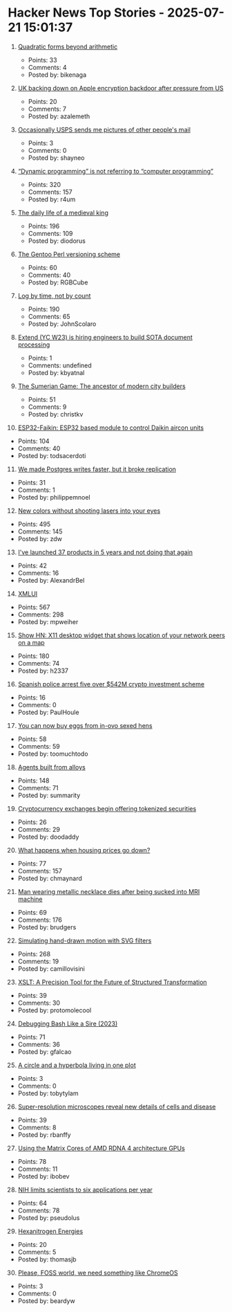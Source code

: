 # Hacker News Top Stories - 2025-07-21 15:01:37

1. [Quadratic forms beyond arithmetic](https://www.ams.org/journals/notices/202507/noti3192/noti3192.html)
   - Points: 33
   - Comments: 4
   - Posted by: bikenaga

2. [UK backing down on Apple encryption backdoor after pressure from US](https://arstechnica.com/tech-policy/2025/07/uk-backing-down-on-apple-encryption-backdoor-after-pressure-from-us/)
   - Points: 20
   - Comments: 7
   - Posted by: azalemeth

3. [Occasionally USPS sends me pictures of other people's mail](https://the418.substack.com/p/a-bug-in-the-mail)
   - Points: 3
   - Comments: 0
   - Posted by: shayneo

4. [“Dynamic programming” is not referring to “computer programming”](https://www.vidarholen.net/contents/blog/?p=1172)
   - Points: 320
   - Comments: 157
   - Posted by: r4um

5. [The daily life of a medieval king](https://www.medievalists.net/2025/07/medieval-king-daily-life/)
   - Points: 196
   - Comments: 109
   - Posted by: diodorus

6. [The Gentoo Perl versioning scheme](https://wiki.gentoo.org/wiki/Project:Perl/Version-Scheme)
   - Points: 60
   - Comments: 40
   - Posted by: RGBCube

7. [Log by time, not by count](https://johnscolaro.xyz/blog/log-by-time-not-by-count)
   - Points: 190
   - Comments: 65
   - Posted by: JohnScolaro

8. [Extend (YC W23) is hiring engineers to build SOTA document processing](https://jobs.ashbyhq.com/extend)
   - Points: 1
   - Comments: undefined
   - Posted by: kbyatnal

9. [The Sumerian Game: The ancestor of modern city builders](https://spillhistorie.no/2025/07/10/the-sumerian-game-the-ancestor-of-modern-city-builders/)
   - Points: 51
   - Comments: 9
   - Posted by: christkv

10. [ESP32-Faikin: ESP32 based module to control Daikin aircon units](https://github.com/revk/ESP32-Faikin)
   - Points: 104
   - Comments: 40
   - Posted by: todsacerdoti

11. [We made Postgres writes faster, but it broke replication](https://www.paradedb.com/blog/lsm_trees_in_postgres)
   - Points: 31
   - Comments: 1
   - Posted by: philippemnoel

12. [New colors without shooting lasers into your eyes](https://dynomight.net/colors/)
   - Points: 495
   - Comments: 145
   - Posted by: zdw

13. [I've launched 37 products in 5 years and not doing that again](https://www.indiehackers.com/post/ive-launched-37-products-in-5-years-and-not-doing-that-again-0b66e6e8b3)
   - Points: 42
   - Comments: 16
   - Posted by: AlexandrBel

14. [XMLUI](https://blog.jonudell.net/2025/07/18/introducing-xmlui/)
   - Points: 567
   - Comments: 298
   - Posted by: mpweiher

15. [Show HN: X11 desktop widget that shows location of your network peers on a map](https://github.com/h2337/connmap)
   - Points: 180
   - Comments: 74
   - Posted by: h2337

16. [Spanish police arrest five over $542M crypto investment scheme](https://therecord.media/spain-europol-cryptocurrency-investment-scheme-takedown)
   - Points: 16
   - Comments: 0
   - Posted by: PaulHoule

17. [You can now buy eggs from in-ovo sexed hens](https://optimistsbarn.substack.com/p/you-can-now-buy-eggs-from-in-ovo)
   - Points: 58
   - Comments: 59
   - Posted by: toomuchtodo

18. [Agents built from alloys](https://xbow.com/blog/alloy-agents/)
   - Points: 148
   - Comments: 71
   - Posted by: summarity

19. [Cryptocurrency exchanges begin offering tokenized securities](https://apnews.com/article/crypto-robinhood-openai-tokenization-sec-bfd41220717fe9b6ebcd0305005e0018)
   - Points: 26
   - Comments: 29
   - Posted by: doodaddy

20. [What happens when housing prices go down?](https://clmarohn.substack.com/p/what-happens-when-housing-prices)
   - Points: 77
   - Comments: 157
   - Posted by: chmaynard

21. [Man wearing metallic necklace dies after being sucked into MRI machine](https://www.bbc.com/news/articles/cx2n39dvp0po)
   - Points: 69
   - Comments: 176
   - Posted by: brudgers

22. [Simulating hand-drawn motion with SVG filters](https://camillovisini.com/coding/simulating-hand-drawn-motion-with-svg-filters)
   - Points: 268
   - Comments: 19
   - Posted by: camillovisini

23. [XSLT: A Precision Tool for the Future of Structured Transformation](https://www.xml.com/articles/2025/07/19/xslt-precision-tool-future-structured-transformation/)
   - Points: 39
   - Comments: 30
   - Posted by: protomolecool

24. [Debugging Bash Like a Sire (2023)](https://blog.brujordet.no/post/bash/debugging_bash_like_a_sire/)
   - Points: 71
   - Comments: 36
   - Posted by: gfalcao

25. [A circle and a hyperbola living in one plot](https://tobylam.xyz/2024/05/24/circle-hyperbola)
   - Points: 3
   - Comments: 0
   - Posted by: tobytylam

26. [Super-resolution microscopes reveal new details of cells and disease](https://knowablemagazine.org/content/article/technology/2025/super-resolution-microscopes-reveal-new-details-cells)
   - Points: 39
   - Comments: 8
   - Posted by: rbanffy

27. [Using the Matrix Cores of AMD RDNA 4 architecture GPUs](https://gpuopen.com/learn/using_matrix_core_amd_rdna4/)
   - Points: 78
   - Comments: 11
   - Posted by: ibobev

28. [NIH limits scientists to six applications per year](https://www.science.org/content/article/fearful-ai-generated-grant-proposals-nih-limits-scientists-six-applications-year)
   - Points: 64
   - Comments: 78
   - Posted by: pseudolus

29. [Hexanitrogen Energies](https://www.science.org/content/blog-post/hexanitrogen-energies)
   - Points: 20
   - Comments: 5
   - Posted by: thomasjb

30. [Please, FOSS world, we need something like ChromeOS](https://www.theregister.com/2025/07/21/foss_chromeos_please/)
   - Points: 3
   - Comments: 0
   - Posted by: beardyw

